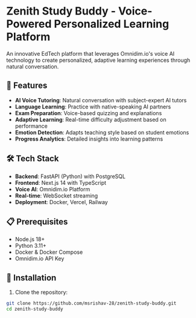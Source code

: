 # Zenith Study Buddy - Voice-Powered Personalized Learning Platform

An innovative EdTech platform that leverages Omnidim.io's voice AI technology to create personalized, adaptive learning experiences through natural conversation.

## 🚀 Features

- **AI Voice Tutoring**: Natural conversation with subject-expert AI tutors
- **Language Learning**: Practice with native-speaking AI partners
- **Exam Preparation**: Voice-based quizzing and explanations
- **Adaptive Learning**: Real-time difficulty adjustment based on performance
- **Emotion Detection**: Adapts teaching style based on student emotions
- **Progress Analytics**: Detailed insights into learning patterns

## 🛠️ Tech Stack

- **Backend**: FastAPI (Python) with PostgreSQL
- **Frontend**: Next.js 14 with TypeScript
- **Voice AI**: Omnidim.io Platform
- **Real-time**: WebSocket streaming
- **Deployment**: Docker, Vercel, Railway

## 📋 Prerequisites

- Node.js 18+
- Python 3.11+
- Docker & Docker Compose
- Omnidim.io API Key

## 🔧 Installation

1. Clone the repository:
```bash
git clone https://github.com/msrishav-28/zenith-study-buddy.git
cd zenith-study-buddy